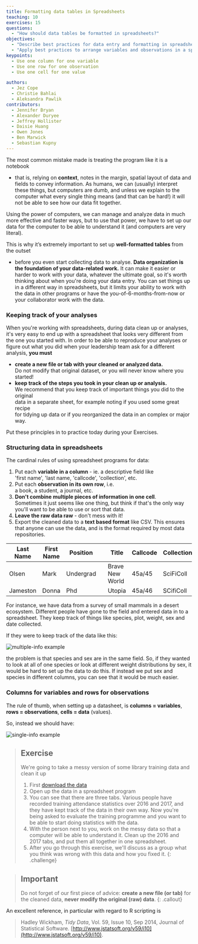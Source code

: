 ```yaml
---
title: Formatting data tables in Spreadsheets
teaching: 10
exercises: 15
questions:
  - "How should data tables be formatted in spreadsheets?"
objectives:
  - "Describe best practices for data entry and formatting in spreadsheets."
  - "Apply best practices to arrange variables and observations in a spreadsheet."
keypoints:
  - Use one column for one variable
  - Use one row for one observation
  - Use one cell for one value

authors:
  - Jez Cope
  - Christie Bahlai
  - Aleksandra Pawlik
contributors:
  - Jennifer Bryan
  - Alexander Duryee
  - Jeffrey Hollister
  - Daisie Huang
  - Owen Jones
  - Ben Marwick
  - Sebastian Kupny
---
```



The most common mistake made is treating the program like it is a notebook
- that is, relying on **context**, notes in the margin,
spatial layout of data and fields to convey information.
As humans,
we can (usually) interpret these things,
but computers are dumb,
and unless we explain to the computer what every single thing means
(and that can be hard!)
it will not be able to see how our data fit together.

Using the power of computers,
we can manage and analyze data in much more effective and faster ways,
but to use that power,
we have to set up our data for the computer to be able to understand it
(and computers are very literal).

This is why it’s extremely important to set up **well-formatted tables** from the outset
- before you even start collecting data to analyse.
**Data organization is the foundation of your data-related work.**
It can make it easier or harder to work with your data,
whatever the ultimate goal,
so it's worth thinking about when you're doing your data entry.
You can set things up in a different way in spreadsheets,
but it limits your ability to work with the data in other programs
or have the you-of-6-months-from-now or your collaborator work with the data.


### Keeping track of your analyses

When you're working with spreadsheets, during data clean up or analyses, it's
very easy to end up with a spreadsheet that looks very different from the one
you started with. In order to be able to reproduce your analyses or figure out
what you did when your leadership team ask for a different analysis,
**you must**

- **create a new file or tab with your cleaned or analyzed data.**  
  Do not modify that original dataset, or you will never know where you started!
- **keep track of the steps you took in your clean up or analysis.**  
  We recommend that you keep track of important things you did to the original  
  data in a separate sheet, for example noting if you used some great recipe  
  for tidying up data or if you reorganized the data in an complex or major way.

Put these principles in to practice today during your Exercises. 


### Structuring data in spreadsheets


The cardinal rules of using spreadsheet programs for data:

1. Put each **variable in a column** - ie. a descriptive field like  
   'first name', 'last name, 'callcode', 'collection', etc.
2. Put each **observation in its own row**, i.e.  
    a book, a student, a journal, etc.
3. **Don't combine multiple pieces of information in one cell**.  
   Sometimes it just seems like one thing, but think if that's
   the only way you'll want to be able to use or sort that data.
4. **Leave the raw data raw** - don't mess with it!
5. Export the cleaned data to a **text based format** like CSV. This
   ensures that anyone can use the data, and is the format required by
   most data repositories.


|Last Name|First Name|Position  ||Title          |Callcode|Collection|
|---------|----------|----------|---|---------------|--------|----------|
|Olsen    |Mark      |Undergrad ||Brave New World|45a/45  |SciFiColl |
|Jameston |Donna     |Phd       ||Utopia         |45a/46  |SCifiColl | 


For instance, we have data from a survey of small mammals in a desert
ecosystem. Different people have gone to the field and entered data in
to a spreadsheet. They keep track of things like species, plot,
weight, sex and date collected.

If they were to keep track of the data like this:

![multiple-info example](../fig/multiple-info.png)

the problem is that species and sex are in the same field. So, if they wanted to 
look at all of one species or look at different weight distributions by sex, 
it would be hard to set up the data to do this. If instead we put sex and species 
in different columns, you can see that it would be much easier. 

### Columns for variables and rows for observations

The rule of thumb, when setting up a datasheet, is **columns =
variables**, **rows = observations**, **cells = data** (values).

So, instead we should have:

![single-info example](../fig/single-info.png)

> ## Exercise
>
> We're going to take a messy version of some library training data and clean it up
>
> 1. First [download the data](../data/training_attendance.xlsx)
> 2. Open up the data in a spreadsheet program
> 1. You can see that there are three tabs. Various people have recorded
  training attendance statistics over 2016 and 2017, and they have
  kept track of the data in their own way. Now you're being asked to
  evaluate the training programme and you want to be able to start
  doing statistics with the data.
> 1. With the person next to you, work on the messy data so that a
  computer will be able to understand it. Clean up the 2016 and 2017
  tabs, and put them all together in one spreadsheet.
> 1. After you go through this exercise, we'll discuss as a group what you think was wrong
with this data and how you fixed it. 
{: .challenge}


> ## Important ##
>
> Do not forget of our first piece of advice:
> **create a new file (or tab)** for the cleaned data, **never
> modify the original (raw) data**.
{: .callout}


An excellent reference, in particular with regard to R scripting is

> Hadley Wickham, *Tidy Data*, Vol. 59, Issue 10, Sep 2014, Journal of
> Statistical Software. [http://www.jstatsoft.org/v59/i10](http://www.jstatsoft.org/v59/i10).

<!-- *Instructors see notes in 'instructors_notes.md' on this exercise.* -->
